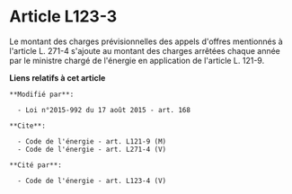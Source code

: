 # Article L123-3

Le montant des charges prévisionnelles des appels d'offres mentionnés à l'article L. 271-4 s'ajoute au montant des charges
arrêtées chaque année par le ministre chargé de l'énergie en application de l'article L. 121-9.

**Liens relatifs à cet article**

	**Modifié par**:

	  - Loi n°2015-992 du 17 août 2015 - art. 168

	**Cite**:

	  - Code de l'énergie - art. L121-9 (M)
	  - Code de l'énergie - art. L271-4 (V)

	**Cité par**:

	  - Code de l'énergie - art. L123-4 (V)
